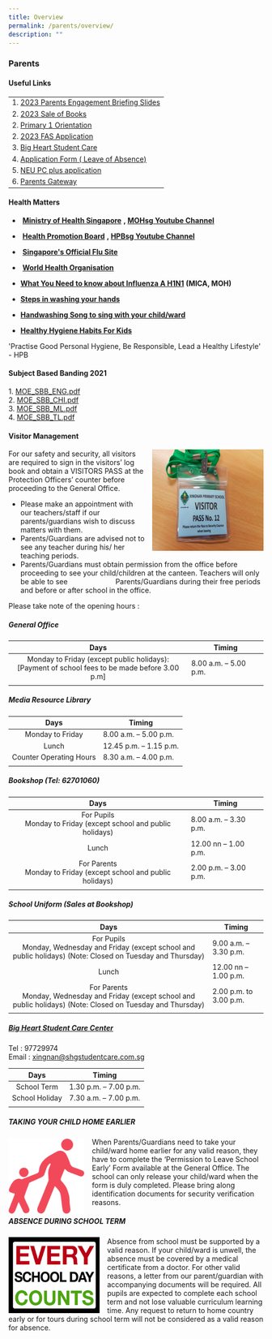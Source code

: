```yaml
---
title: Overview
permalink: /parents/overview/
description: ""
---
```

### Parents

#### Useful Links

|  	|
|---	|
| 1. [2023 Parents Engagement Briefing Slides](https://staging.d24s03z0ob23eb.amplifyapp.com/parents/2023parentengagement/)|
|2. [2023 Sale of Books](https://staging.d24s03z0ob23eb.amplifyapp.com/parents/2023saleofbooks/)|
|2. [Primary 1 Orientation ](https://staging.d24s03z0ob23eb.amplifyapp.com/parents/p1orientation/)|
|2. [2023 FAS Application ](https://go.gov.sg/moe-efas)|
|3. [Big Heart Student Care](https://staging.d24s03z0ob23eb.amplifyapp.com//parents/big-heart-student-care/)|
| 4. [Application Form ( Leave of Absence)](https://form.gov.sg/#!/60b98572abcc260011dc808c)	|
| 5. [NEU PC plus application](http://www.imda.gov.sg/neupc) 	|
| 6. [Parents Gateway](https://xingnanpri-moe-edu-sg-admin.cwp.sg/xingnan/our-partners/parents/parents-gateway) 	|


#### Health Matters



*    **[Ministry of Health Singapore](http://www.moh.gov.sg/)** **, [MOHsg Youtube Channel](http://www.youtube.com/user/MOHSingapore)**

*    **[Health Promotion Board](http://www.hpb.gov.sg/)** **, [HPBsg Youtube Channel](http://www.youtube.com/user/HPBsg)**

*    **[Singapore's Official Flu Site](http://www.crisis.gov.sg/flu/)**

*    **[World Health Organisation](http://www.who.int/csr/disease/swineflu/en/)**


* **[What You Need to know about Influenza A H1N1](http://www.crisis.gov.sg/NR/rdonlyres/D4985A06-E928-4B4E-9A0B-938EDBC88860/24019/H1N1_what_u_need_to_know.pdf)** **(MICA, MOH)**

* **[Steps in washing your hands](http://www.hpb.gov.sg/infectiousdiseases/article.aspx?id=5652)**

* **[Handwashing Song to sing with your child/ward](http://www.youtube.com/watch?v=zxlQn7KaCNU)**

* **[Healthy Hygiene Habits For Kids](http://dentalassociatesnova.com/healthy-hygiene-habits-for-kids/)**

'Practise Good Personal Hygiene, Be Responsible, Lead a Healthy Lifestyle' - HPB

#### Subject Based Banding 2021

1\.  [MOE\_SBB\_ENG.pdf](/files/moesbb_eng.pdf) <Br>
2.  [MOE\_SBB\_CHI.pdf](/files/moesbb_chi.pdf)<br>
3.  [MOE\_SBB\_ML.pdf](/files/moesbb_ml.pdf)<br>
4.  [MOE\_SBB\_TL.pdf](/files/moesbb_tl.pdf)

#### Visitor Management

<img src="/images/visitor.png" style="width:220px;height:200px;margin-left:15px;" align = "right"> For our safety and security, all visitors are required to sign in the visitors’ log book and obtain a VISITORS PASS at the Protection Officers’ counter before proceeding to the General Office.  

*   Please make an appointment with our teachers/staff if our parents/guardians wish to discuss matters with them.
*   Parents/Guardians are advised not to see any teacher during his/ her teaching periods.
*   Parents/Guardians must obtain permission from the office before proceeding to see your child/children at the canteen. Teachers will only be able to see                        Parents/Guardians during their free periods and before or after school in the office.

Please take note of the opening hours :

##### General Office

| Days | Timing |
|:---:|---|
| Monday to Friday (except public holidays):<br>[Payment of school fees to be made before 3.00 p.m] | 8.00 a.m. – 5.00 p.m. |
|  |  |

##### Media Resource Library

| Days | Timing |
|:---:|---|
| Monday to Friday | 8.00 a.m. – 5.00 p.m. |
| Lunch | 12.45 p.m. – 1.15 p.m. |
| Counter Operating Hours | 8.30 a.m. – 4.00 p.m. |
|  |  |

##### Bookshop (Tel: 62701060)

| Days | Timing |
|:---:|---|
| For Pupils<br>Monday to Friday (except school and public holidays) | 8.00 a.m. – 3.30 p.m. |
| Lunch | 12.00 nn – 1.00 p.m. |
| For Parents<br>Monday to Friday (except school and public holidays) | 2.00 p.m. – 3.00 p.m. |
|  |  |

##### School Uniform (Sales at Bookshop)

| Days | Timing |
|:---:|---|
| For Pupils<br>Monday, Wednesday and Friday (except school and public holidays) (Note: Closed on Tuesday and Thursday) | 9.00 a.m. – 3.30 p.m. |
| Lunch | 12.00 nn – 1.00 p.m. |
| For Parents<br>Monday, Wednesday and Friday (except school and public holidays) (Note: Closed on Tuesday and Thursday) | 2.00 p.m. to 3.00 p.m. |
|  |  |

##### [Big Heart Student Care Center](https://staging.d24s03z0ob23eb.amplifyapp.com/parents/big-heart-student-care/) 

Tel : 97729974  <br>
Email : xingnan@shgstudentcare.com.sg

| Days | Timing |
|:---:|---|
| School Term | 1.30 p.m. – 7.00 p.m. |
| School Holiday | 7.30 a.m. – 7.00 p.m. |
|  |  |

##### TAKING YOUR CHILD HOME EARLIER

<img src="/images/parents1.png" style="width:150px;height:150px;margin-right:15px;" align = "left"> When Parents/Guardians need to take your child/ward home earlier for any valid reason, they have to complete the ‘Permission to Leave School Early’ Form available at the General Office. The school can only release your child/ward when the form is duly completed. Please bring along identification documents for security verification reasons.

##### ABSENCE DURING SCHOOL TERM

<img src="/images/parents2.png" style="width:180px;height:150px;margin-right:15px;" align = "left"> Absence from school must be supported by a valid reason. If your child/ward is unwell, the absence must be covered by a medical certificate from a doctor. For other valid reasons, a letter from our parent/guardian with accompanying documents will be required. All pupils are expected to complete each school term and not lose valuable curriculum learning time. Any request to return to home country early or for tours during school term will not be considered as a valid reason for absence.